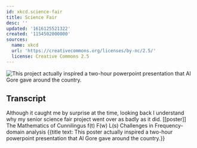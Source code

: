 ```yaml
---
id: xkcd.science-fair
title: Science Fair
desc: ''
updated: '1616125521322'
created: '1154502000000'
sources:
  name: xkcd
  url: 'https://creativecommons.org/licenses/by-nc/2.5/'
  license: Creative Commons 2.5
---
```

![This project actually inspired a two-hour powerpoint presentation that Al Gore gave around the country.](https://imgs.xkcd.com/comics/science_fair.png)

## Transcript
Although it caught me by surprise at the time,
looking back I understand why my senior
science fair project went over as badly as it did.
[[poster]]
The Mathematics of Cunnilingus
f(t)  F(w)  L(s)
Challenges in Frequency-domain analysis
{{title text: This poster actually inspired a two-hour powerpoint presentation that Al Gore gave around the country.}}

